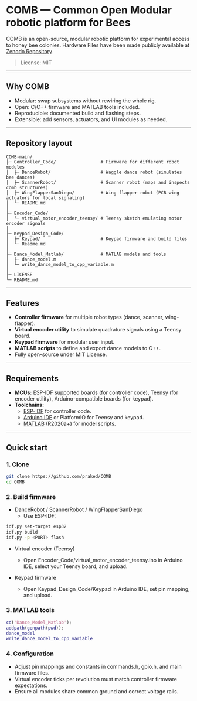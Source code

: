 # COMB — Common Open Modular robotic platform for Bees

COMB is an open-source, modular robotic platform for experimental access to honey bee colonies.
Hardware Files have been made publicly available at [Zenodo Repository](https://zenodo.org/records/13693195)
> License: MIT

---

## Why COMB

- Modular: swap subsystems without rewiring the whole rig.
- Open: C/C++ firmware and MATLAB tools included.
- Reproducible: documented build and flashing steps.
- Extensible: add sensors, actuators, and UI modules as needed.

---

## Repository layout

```text
COMB-main/
├─ Controller_Code/                 # Firmware for different robot modules
│  ├─ DanceRobot/                   # Waggle dance robot (simulates bee dances)
│  ├─ ScannerRobot/                 # Scanner robot (maps and inspects comb structures)
│  ├─ WingFlapperSanDiego/          # Wing flapper robot (PCB wing actuators for local signaling)
│  └─ README.md
│
├─ Encoder_Code/
│  └─ virtual_motor_encoder_teensy/ # Teensy sketch emulating motor encoder signals
│
├─ Keypad_Design_Code/
│  ├─ Keypad/                       # Keypad firmware and build files
│  └─ Readme.md
│
├─ Dance_Model_Matlab/              # MATLAB models and tools
│  ├─ dance_model.m
│  └─ write_dance_model_to_cpp_variable.m
│
├─ LICENSE
└─ README.md
```

---

## Features

- **Controller firmware** for multiple robot types (dance, scanner, wing-flapper).
- **Virtual encoder utility** to simulate quadrature signals using a Teensy board.
- **Keypad firmware** for modular user input.
- **MATLAB scripts** to define and export dance models to C++.
- Fully open-source under MIT License.

---

## Requirements

- **MCUs:** ESP-IDF supported boards (for controller code), Teensy (for encoder utility), Arduino-compatible boards (for keypad).
- **Toolchains:**
  - [ESP-IDF](https://docs.espressif.com/projects/esp-idf) for controller code.
  - [Arduino IDE](https://www.arduino.cc/en/software) or PlatformIO for Teensy and keypad.
  - [MATLAB](https://www.mathworks.com/products/matlab.html) (R2020a+) for model scripts.

---

## Quick start

### 1. Clone

```bash
git clone https://github.com/praked/COMB
cd COMB

```
### 2. Build firmware
- DanceRobot / ScannerRobot / WingFlapperSanDiego
  - Use ESP-IDF:
```bash
idf.py set-target esp32
idf.py build
idf.py -p <PORT> flash
```

- Virtual encoder (Teensy)
  - Open Encoder_Code/virtual_motor_encoder_teensy.ino in Arduino IDE, select your Teensy board, and upload.

- Keypad firmware
  - Open Keypad_Design_Code/Keypad in Arduino IDE, set pin mapping, and upload.

### 3. MATLAB tools
```matlab
cd('Dance_Model_Matlab');
addpath(genpath(pwd));
dance_model
write_dance_model_to_cpp_variable
```

### 4. Configuration

- Adjust pin mappings and constants in commands.h, gpio.h, and main firmware files.
- Virtual encoder ticks per revolution must match controller firmware expectations.
- Ensure all modules share common ground and correct voltage rails.
